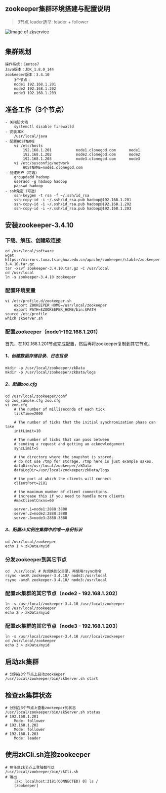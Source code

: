 ## zookeeper集群环境搭建与配置说明
>3节点 leader选举: leader + follower

![Image of zkservice](https://github.com/clonegod/tools/blob/master/images/zkservice.jpg)

#

## 集群规划
	操作系统：Centos7
	Java版本：JDK_1.8.0_144
	zookeeper版本：3.4.10
		3个节点：
		node1 192.168.1.201
		node2 192.168.1.202
		node3 192.168.1.203

## 准备工作（3个节点）
	- 关闭防火墙
		systemctl disable firewalld
	- 安装JDK
		/usr/local/java
	- 配置HOSTNAME
		vi /etc/hosts
			192.168.1.201           node1.clonegod.com      node1
			192.168.1.202           node2.clonegod.com      node2
			192.168.1.203           node3.clonegod.com      node3
		vi /etc/sysconfig/network
			HOSTNAME=node1.clonegod.com
	- 创建用户（可选）
		groupdadd hadoop
		useradd -g hadoop hadoop
		passwd hadoop
	- ssh免密（可选）
		ssh-keygen -t rsa -f ~/.ssh/id_rsa
		ssh-copy-id -i ~/.ssh/id_rsa.pub hadoop@192.168.1.201
		ssh-copy-id -i ~/.ssh/id_rsa.pub hadoop@192.168.1.202
		ssh-copy-id -i ~/.ssh/id_rsa.pub hadoop@192.168.1.203

 
	
## 安装zookeeper-3.4.10
### 下载、解压、创建软连接
	cd /usr/local/software
	wget https://mirrors.tuna.tsinghua.edu.cn/apache/zookeeper/stable/zookeeper-3.4.10.tar.gz
	tar -xzvf zookeeper-3.4.10.tar.gz -C /usr/local
	cd /usr/local
	ln -s zookeeper-3.4.10 zookeeper

### 配置环境变量
	vi /etc/profile.d/zookeeper.sh 
		export ZOOKEEPER_HOME=/usr/local/zookeeper
		export PATH=$ZOOKEEPER_HOME/bin:$PATH
	source /etc/profile
	which zkServer.sh

### 配置zookeeper（node1-192.168.1.201）
首先，在192.168.1.201节点完成配置，然后再将zookeeper复制到其它节点。
##### 1、创建数据存储目录、日志目录
	mkdir -p /usr/local/zookeeper/zkData 
	mkdir -p /usr/local/zookeeper/zkData/logs	

##### 2、配置zoo.cfg
	cd /usr/local/zookeeper/conf
	cp zoo_sample.cfg zoo.cfg
	vi zoo.cfg
		# The number of milliseconds of each tick
		tickTime=2000
		
		# The number of ticks that the initial synchronization phase can take
		initLimit=10
		
		# The number of ticks that can pass between
		# sending a request and getting an acknowledgement
		syncLimit=5
		
		# the directory where the snapshot is stored.
		# do not use /tmp for storage, /tmp here is just example sakes.
		dataDir=/usr/local/zookeeper/zkData
		dataLogDir=/usr/local/zookeeper/zkData/logs
		
		# the port at which the clients will connect
		clientPort=2181
		
		# the maximum number of client connections.
		# increase this if you need to handle more clients
		#maxClientCnxns=60
				
		server.1=node1:2888:3888
		server.2=node2:2888:3888
		server.3=node3:2888:3888

##### 3、配置zk实例在集群中的唯一身份标识
	cd /usr/local/zookeeper
	echo 1 > zkData/myid

### 分发zookeeper到其它节点
	cd  /usr/local # 先切换到父目录，再使用rsync命令
	rsync -avzR zookeeper-3.4.10/ node2:/usr/local
	rsync -avzR zookeeper-3.4.10/ node3:/usr/local

### 配置zk集群的其它节点（node2 - 192.168.1.202）
	ln -s /usr/local/zookeeper-3.4.10 /usr/local/zookeeper
	cd /usr/local/zookeeper
	echo 2 > zkData/myid 
	

### 配置zk集群的其它节点（node3 - 192.168.1.203）	
	ln -s /usr/local/zookeeper-3.4.10 /usr/local/zookeeper
	cd /usr/local/zookeeper
	echo 3 > zkData/myid

## 启动zk集群
	# 分别在3个节点上启动zookeeper
	/usr/local/zookeeper/bin/zkServer.sh start

## 检查zk集群状态
	# 分别在3个节点上查看zookeeper的状态
	/usr/local/zookeeper/bin/zkServer.sh status
	# 192.168.1.201
		Mode: follower
	# 192.168.1.202
		Mode: follower
	# 192.168.1.203
		Mode: leader

## 使用zkCli.sh连接zookeeper
	# 在任意zk节点上登陆都可以
	/usr/local/zookeeper/bin/zkCli.sh
	# 输出
		[zk: localhost:2181(CONNECTED) 0] ls /
		[zookeeper]